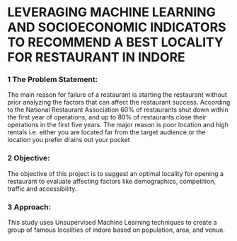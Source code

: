 <h1>LEVERAGING MACHINE LEARNING AND SOCIOECONOMIC INDICATORS TO RECOMMEND A BEST LOCALITY FOR RESTAURANT IN INDORE</h1>
<div>
  <h3>1 The Problem Statement:</h3>
The main reason for failure of a restaurant is starting the restaurant 
without prior analyzing the factors that can affect the restaurant success. 
According to the National Restaurant Association 60% of restaurants shut 
down within the first year of operations, and up to 80% of restaurants 
close their operations in the first five years. The major reason is poor 
location and high rentals i.e. either you are located far from the target 
audience or the location you prefer drains out your pocket
</div>
<div>
  <h3>2 Objective:</h3>
  The objective of this project is to suggest an optimal locality for opening 
a restaurant to evaluate affecting factors like demographics, competition, 
traffic and accessibility.

</div>
<div>
  <h3>3 Approach:</h3>
  This study uses Unsupervised Machine Learning techniques to create a 
group of famous localities of indore based on population, area, and venue.
</div>
